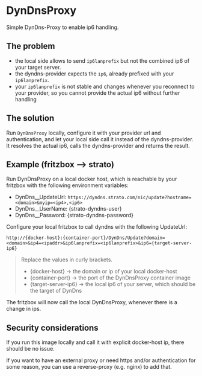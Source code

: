 # DynDnsProxy

Simple DynDns-Proxy to enable ip6 handling.

## The problem

- the local side allows to send `ip6lanprefix` but not the combined ip6 of your target server.
- the dyndns-provider expects the `ip6`, already prefixed with your `ip6lanprefix`.
- your `ip6lanprefix` is not stable and changes whenever you reconnect to your provider, so you cannot provide the actual ip6 without further handling

## The solution

Run `DynDnsProxy` locally, configure it with your provider url and authentication, and let your local side call it instead of the dyndns-provider.
It resolves the actual ip6, calls the dyndns-provider and returns the result.

## Example (fritzbox --> strato)

Run DynDnsProxy on a local docker host, which is reachable by your fritzbox with the following environment variables:
- DynDns__UpdateUrl: `https://dyndns.strato.com/nic/update?hostname=<domain>&myip=<ip4>,<ip6>`
- DynDns__UserName: {strato-dyndns-user}
- DynDns__Password: {strato-dyndns-password}

Configure your local fritzbox to call dyndns with the following UpdateUrl:
```
http://{docker-host}:{container-port}/DynDns/Update?domain=<domain>&ip4=<ipaddr>&ip6lanprefix=<ip6lanprefix>&ip6={target-server-ip6}
```
> Replace the values in curly brackets.
> - {docker-host} -> the domain or ip of your local docker-host
> - {container-port} -> the port of the DynDnsProxy container image
> - {target-server-ip6} -> the local ip6 of your server, which should be the target of DynDns

The fritzbox will now call the local DynDnsProxy, whenever there is a change in ips.

## Security considerations

If you run this image locally and call it with explicit docker-host ip, there should be no issue.

If you want to have an external proxy or need https and/or authentication for some reason, you can use a reverse-proxy (e.g. nginx) to add that.
